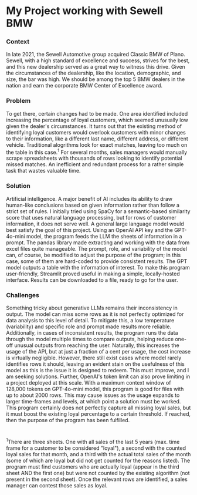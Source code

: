 # My Project working with Sewell BMW

### Context ###
In late 2021, the Sewell Automotive group acquired Classic BMW of Plano. Sewell, with a high standard of excellence and success, strives for the best, and this new dealership served as a great way to witness this drive. Given the circumstances of the dealership, like the location, demographic, and size, the bar was high. We should be among the top 5 BMW dealers in the nation and earn the corporate BMW Center of Excellence award.

### Problem ###
To get there, certain changes had to be made. One area identified included increasing the percentage of loyal customers, which seemed unusually low given the dealer's circumstances. It turns out that the existing method of identifying loyal customers would overlook customers with minor changes to their information, like a different last name, different address, or different vehicle. Traditional alogrithms look for exact matches, leaving too much on the table in this case.<sup>1</sup> For several months, sales managers would manually scrape spreadsheets with thousands of rows looking to identify potential missed matches. An inefficient and redundant process for a rather simple task that wastes valuable time.

### Solution ###
Artificial intelligence. A major benefit of AI includes its ability to draw human-like conclusions based on given information rather than follow a strict set of rules. I initially tried using SpaCy for a semantic-based similarity score that uses natural language processing, but for rows of customer information, it does not serve well. A general large language model would best satisfy the goal of this project. Using an OpenAI API key and the GPT-4o-mini model, the program feeds the LLM the sheets of information in a prompt. The pandas library made extracting and working with the data from excel files quite manageable. The prompt, role, and variability of the model can, of course, be modified to adjust the purpose of the program; in this case, some of them are hard-coded to provide consistent results. The GPT model outputs a table with the information of interest. To make this program user-friendly, Streamlit proved useful in making a simple, locally-hosted interface. Results can be downloaded to a file, ready to go for the user.

### Challenges ###
Something tricky about generative LLMs remains their inconsistency in output. The model can miss some rows as it is not perfectly optimized for data analysis to this level of detail. To mitigate this, a low temperature (variability) and specific role and prompt made results more reliable. Additionally, in cases of inconsistent results, the program runs the data through the model multiple times to compare outputs, helping reduce one-off unusual outputs from reaching the user. Naturally, this increases the usage of the API, but at just a fraction of a cent per usage, the cost increase is virtually negligible. However, there still exist cases where model rarely identifies rows it should, leaving an evident stain on the usefulness of this model as this is the issue it is designed to redeem. This must improve, and I am seeking solutions.
Further, OpenAI's token limit can also prove limiting in a project deployed at this scale. With a maximum context window of 128,000 tokens on GPT-4o-mini model, this program is good for files with up to about 2000 rows. This may cause issues as the usage expands to larger time-frames and levels, at which point a solution must be worked.
This program certainly does not perfectly capture all missing loyal sales, but it must boost the existing loyal percentage to a certain threshold. If reached, then the purpose of the program has been fulfilled.

#

<sup>1</sup>There are three sheets. One with all sales of the last 5 years (max. time frame for a customer to be considered "loyal"), a second with the counted loyal sales for that month, and a third with the actual total sales of the month (some of which are loyal but did not get counted for the reasons listed). The program must find customers who are actually loyal (appear in the third sheet AND the first one) but were not counted by the existing algorithm (not present in the second sheet). Once the relevant rows are identified, a sales manager can contest those sales as loyal. 